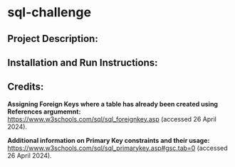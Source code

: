 # sql-challenge


## Project Description:



## Installation and Run Instructions:




## Credits:
**Assigning Foreign Keys where a table has already been created using References argumemnt:**
https://www.w3schools.com/sql/sql_foreignkey.asp (accessed 26 April 2024).

**Additional information on Primary Key constraints and their usage:**
 https://www.w3schools.com/sql/sql_primarykey.asp#gsc.tab=0 (accessed 26 April 2024).
